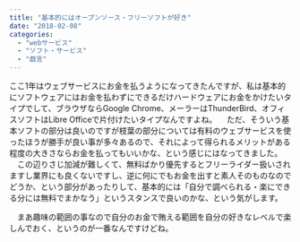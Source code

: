 ```yaml
---
title: "基本的にはオープンソース・フリーソフトが好き"
date: "2018-02-08"
categories: 
  - "webサービス"
  - "ソフト・サービス"
  - "戯言"
---
```


ここ1年はウェブサービスにお金を払うようになってきたんですが、私は基本的にソフトウェアにはお金を払わずにできるだけハードウェアにお金をかけたいタイプでして、ブラウザならGoogle Chrome、メーラーはThunderBird、オフィスソフトはLibre Officeで片付けたいタイプなんですよね。 　ただ、そういう基本ソフトの部分は良いのですが枝葉の部分については有料のウェブサービスを使ったほうが勝手が良い事が多々あるので、それによって得られるメリットがある程度の大きさならお金を払ってもいいかな、という感じにはなってきました。 　この辺りさじ加減が難しくて、無料ばかり優先するとフリーライダー扱いされますし業界にも良くないですし、逆に何にでもお金を出すと素人そのものなのでどうか、という部分があったりして、基本的には「自分で調べられる・楽にできる分には無料でまかなう」というスタンスで良いのかな、という気がします。

　まあ趣味の範囲の事なので自分のお金で賄える範囲を自分の好きなレベルで楽しんでおく、というのが一番なんですけどね。
